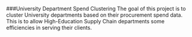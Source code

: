 ###University Department Spend Clustering
The goal of this project is to cluster University departments based on their procurement spend data.  This is to allow High-Education Supply Chain departments some efficiencies in serving their clients.  
